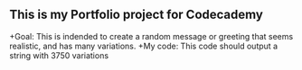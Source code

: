 ## This is my Portfolio project for Codecademy
+Goal: This is indended to create a random message or greeting that seems realistic, and has many variations.
+My code: This code should output a string with 3750 variations
